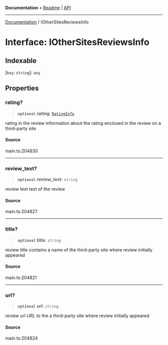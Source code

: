 **Documentation** • [Readme](../README.md) \| [API](../globals.md)

***

[Documentation](../README.md) / IOtherSitesReviewsInfo

# Interface: IOtherSitesReviewsInfo

## Indexable

 \[`key`: `string`\]: `any`

## Properties

### rating?

> **`optional`** **rating**: [`RatingInfo`](../classes/RatingInfo.md)

rating in the review
information about the rating enclosed in the review on a third-party site

#### Source

main.ts:204830

***

### review\_text?

> **`optional`** **review\_text**: `string`

review text
text of the review

#### Source

main.ts:204827

***

### title?

> **`optional`** **title**: `string`

review title
contains a name of the third-party site where review initially appeared

#### Source

main.ts:204821

***

### url?

> **`optional`** **url**: `string`

review url
URL to the a third-party site where review initially appeared

#### Source

main.ts:204824
